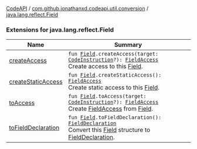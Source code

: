 [CodeAPI](../../index.md) / [com.github.jonathanxd.codeapi.util.conversion](../index.md) / [java.lang.reflect.Field](.)

### Extensions for java.lang.reflect.Field

| Name | Summary |
|---|---|
| [createAccess](create-access.md) | `fun `[`Field`](http://docs.oracle.com/javase/6/docs/api/java/lang/reflect/Field.html)`.createAccess(target: `[`CodeInstruction`](../../com.github.jonathanxd.codeapi/-code-instruction.md)`?): `[`FieldAccess`](../../com.github.jonathanxd.codeapi.base/-field-access/index.md)<br>Create access to this [Field](http://docs.oracle.com/javase/6/docs/api/java/lang/reflect/Field.html). |
| [createStaticAccess](create-static-access.md) | `fun `[`Field`](http://docs.oracle.com/javase/6/docs/api/java/lang/reflect/Field.html)`.createStaticAccess(): `[`FieldAccess`](../../com.github.jonathanxd.codeapi.base/-field-access/index.md)<br>Create static access to this [Field](http://docs.oracle.com/javase/6/docs/api/java/lang/reflect/Field.html). |
| [toAccess](to-access.md) | `fun `[`Field`](http://docs.oracle.com/javase/6/docs/api/java/lang/reflect/Field.html)`.toAccess(target: `[`CodeInstruction`](../../com.github.jonathanxd.codeapi/-code-instruction.md)`?): `[`FieldAccess`](../../com.github.jonathanxd.codeapi.base/-field-access/index.md)<br>Create [FieldAccess](../../com.github.jonathanxd.codeapi.base/-field-access/index.md) from [Field](http://docs.oracle.com/javase/6/docs/api/java/lang/reflect/Field.html). |
| [toFieldDeclaration](to-field-declaration.md) | `fun `[`Field`](http://docs.oracle.com/javase/6/docs/api/java/lang/reflect/Field.html)`.toFieldDeclaration(): `[`FieldDeclaration`](../../com.github.jonathanxd.codeapi.base/-field-declaration/index.md)<br>Convert this [Field](http://docs.oracle.com/javase/6/docs/api/java/lang/reflect/Field.html) structure to [FieldDeclaration](../../com.github.jonathanxd.codeapi.base/-field-declaration/index.md). |
